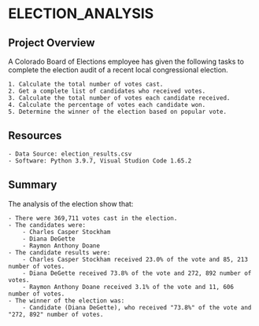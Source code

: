 # **ELECTION_ANALYSIS**
## **Project Overview**
A Colorado Board of Elections employee has given the following tasks to complete the election audit of a recent local congressional election.

    1. Calculate the total number of votes cast.
    2. Get a complete list of candidates who received votes.
    3. Calculate the total number of votes each candidate received.
    4. Calculate the percentage of votes each candidate won.
    5. Determine the winner of the election based on popular vote.

## **Resources**
    - Data Source: election_results.csv
    - Software: Python 3.9.7, Visual Studion Code 1.65.2

## **Summary**
The analysis of the election show that:

    - There were 369,711 votes cast in the election.
    - The candidates were:
        - Charles Casper Stockham
        - Diana DeGette
        - Raymon Anthony Doane
    - The candidate results were:
        - Charles Casper Stockham received 23.0% of the vote and 85, 213 number of votes.
        - Diana DeGette received 73.8% of the vote and 272, 892 number of votes.
        - Raymon Anthony Doane received 3.1% of the vote and 11, 606 number of votes.
    - The winner of the election was:
        - Candidate (Diana DeGette), who received "73.8%" of the vote and "272, 892" number of votes.
